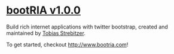# [bootRIA v1.0.0](http://tobiasstrebitzer.github.com/bootria) 

Build rich internet applications with twitter bootstrap, created and maintained by [Tobias Strebitzer](http://twitter.com/tstrebitzer).

To get started, checkout http://www.bootria.com!
